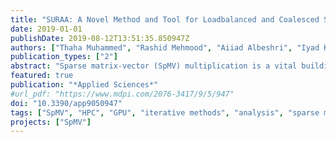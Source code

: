 ```yaml
---
title: "SURAA: A Novel Method and Tool for Loadbalanced and Coalesced SpMV Computations on GPUs"
date: 2019-01-01
publishDate: 2019-08-12T13:51:35.850947Z
authors: ["Thaha Muhammed", "Rashid Mehmood", "Aiiad Albeshri", "Iyad Katib"]
publication_types: ["2"]
abstract: "Sparse matrix-vector (SpMV) multiplication is a vital building block for numerous scientific and engineering applications. This paper proposes SURAA (translates to speed in arabic), a novel method for SpMV computations on graphics processing units (GPUs). The novelty lies in the way we group matrix rows into different segments, and adaptively schedule various segments to different types of kernels. The sparse matrix data structure is created by sorting the rows of the matrix on the basis of the nonzero elements per row (npr) and forming segments of equal size (containing approximately an equal number of nonzero elements per row) using the Freedman&ndash;Diaconis rule. The segments are assembled into three groups based on the mean npr of the segments. For each group, we use multiple kernels to execute the group segments on different streams. Hence, the number of threads to execute each segment is adaptively chosen. Dynamic Parallelism available in Nvidia GPUs is utilized to execute the group containing segments with the largest mean npr, providing improved load balancing and coalesced memory access, and hence more efficient SpMV computations on GPUs. Therefore, SURAA minimizes the adverse effects of the npr variance by uniformly distributing the load using equal sized segments. We implement the SURAA method as a tool and compare its performance with the de facto best commercial (cuSPARSE) and open source (CUSP, MAGMA) tools using widely used benchmarks comprising 26 high npr-variance matrices from 13 diverse domains. SURAA outperforms the other tools by delivering 13.99x speedup on average. We believe that our approach provides a fundamental shift in addressing SpMV related challenges on GPUs including coalesced memory access, thread divergence, and load balancing, and is set to open new avenues for further improving SpMV performance in the future."
featured: true
publication: "*Applied Sciences*"
#url_pdf: "https://www.mdpi.com/2076-3417/9/5/947"
doi: "10.3390/app9050947"
tags: ["SpMV", "HPC", "GPU", "iterative methods", "analysis", "sparse matrix storage", "load balancing", "coalesced access"]
projects: ["SpMV"]
---
```


